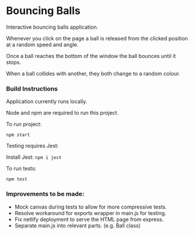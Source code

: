 # Bouncing Balls

Interactive bouncing balls application.

Whenever you click on the page a ball is released from the clicked position at a random speed and angle.

Once a ball reaches the bottom of the window the ball bounces until it stops.

When a ball collides with another, they both change to a random colour.

### Build Instructions

Application currently runs locally.

Node and npm are required to run this project.

To run project:

`npm start`

Testing requires Jest:

Install Jest: `npm i jest`

To run tests:

`npm test`

### Improvements to be made:

- Mock canvas during tests to allow for more compressive tests.
- Resolve workaround for exports wrapper in main.js for testing.
- Fix netlify deployment to serve the HTML page from express.
- Separate main.js into relevant parts. (e.g. Ball class)
